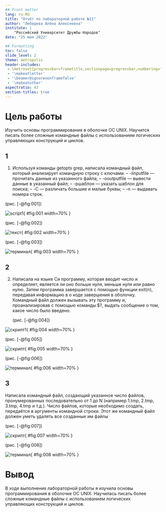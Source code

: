 ```yaml
---
## Front matter
lang: ru-RU
title: "Отчёт по лабораторной работе №11"
author: "Лебедева Алёна Алексеевна"
institute: |
	"Российский Университет Дружбы Народов"
date: "25 мая 2022"

## Formatting
toc: false
slide_level: 2
theme: metropolis
header-includes: 
 - \metroset{progressbar=frametitle,sectionpage=progressbar,numbering=fraction}
 - '\makeatletter'
 - '\beamer@ignorenonframefalse'
 - '\makeatother'
aspectratio: 43
section-titles: true
---
```


# Цель работы

Изучить основы программирования в оболочке ОС UNIX. Научится писать более сложные командные файлы с использованием логических управляющих конструкций и циклов.

## 1

1. Используя команды getopts grep, написала командный файл, который анализирует командную строку с ключами: – -iinputfile — прочитать данные из указанного файла; – -ooutputfile — вывести данные в указанный файл; – -pшаблон — указать шаблон для поиска; – -C — различать большие и малые буквы; – -n — выдавать номера строк.

 (рис. [-@fig:001])

![script1](image/1.png){ #fig:001 width=70% }

 (рис. [-@fig:002])

![текст](image/2.png){ #fig:002 width=70% }

 (рис. [-@fig:003])

![терминал](image/3.png){ #fig:003 width=70% }

## 2

2. Написала на языке Си программу, которая вводит число и определяет, является ли оно больше нуля, меньше нуля или равно нулю. Затем программа завершается с помощью функции exit(n), передавая информацию в о коде завершения в оболочку. Командный файл должен вызывать эту программу и, проанализировав с помощью команды $?, выдать сообщение о том, какое число было введено.

   (рис. [-@fig:004])

![скрипт1](image/4.png){ #fig:004 width=70% }

 (рис. [-@fig:005])

![скрипт](image/5.png){ #fig:005 width=70% }

 (рис. [-@fig:006])

![терминал](image/6.png){ #fig:006 width=70% }

## 3

Написала командный файл, создающий указанное число файлов, пронумерованных последовательно от 1 до N (например 1.tmp, 2.tmp, 3.tmp, 4.tmp и т.д.). Число файлов, которые необходимо создать, передаётся в аргументы командной строки. Этот же командный файл должен уметь удалять все созданные им файлы

 (рис. [-@fig:007])

![скрипт](image/7.png){ #fig:007 width=70% }

 (рис. [-@fig:008])

![терминал](image/8.png){ #fig:008 width=70% }


# Вывод

В ходе выполнения лабораторной работы я изучила основы программирования в оболочке ОС UNIX. Научилась писать более сложные командные файлы с использованием логических управляющих конструкций и циклов.
